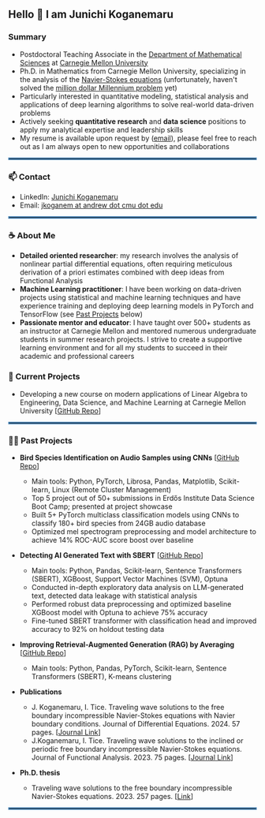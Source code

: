 <div id="toc">
  <ul style="list-style: none">
    <summary>
      <h2>
      Hello 👋 I am Junichi Koganemaru
      </h2>
    </summary>
  </ul>
</div>

### Summary

* Postdoctoral Teaching Associate in the [Department of Mathematical Sciences](https://www.cmu.edu/math/index.html) at [Carnegie Mellon University](https://www.cmu.edu/)
* Ph.D. in Mathematics from Carnegie Mellon University, specializing in the analysis of the [Navier-Stokes equations](https://en.wikipedia.org/wiki/Navier%E2%80%93Stokes_equations) (unfortunately, haven't solved the [million dollar Millennium problem](https://en.wikipedia.org/wiki/Navier%E2%80%93Stokes_existence_and_smoothness) yet)
* Particularly interested in quantitative modeling, statistical analysis and applications of deep learning algorithms to solve real-world data-driven problems 
* Actively seeking **quantitative research** and **data science** positions to apply my analytical expertise and leadership skills
* My resume is available upon request by ([email](mailto:jkoganem@gmail.com)), please feel free to reach out as I am always open to new opportunities and collaborations

<hr style="border:2px solid #4682b4">

### 📫 Contact 

* LinkedIn: [Junichi Koganemaru](https://www.linkedin.com/in/junichi-koganemaru/)
* Email: [jkoganem at andrew dot cmu dot edu](mailto:jkoganem@andrew.cmu.edu)

<hr style="border:2px solid #4682b4">

### ☕ About Me

* **Detailed oriented researcher**: my research involves the analysis of nonlinear partial differential equations, often requiring meticulous derivation of a priori estimates combined with deep ideas from Functional Analysis 
* **Machine Learning practitioner**: I have been working on data-driven projects using statistical and machine learning techniques and have experience training and deploying deep learning models in PyTorch and TensorFlow (see [Past Projects](#-past-projects) below)
* **Passionate mentor and educator**: I have taught over 500+ students as an instructor at Carnegie Mellon and mentored numerous undergraduate students in summer research projects. I strive to create a supportive learning environment and for all my students to succeed in their academic and professional careers


### 🤔 Current Projects

* Developing a new course on modern applications of Linear Algebra to Engineering, Data Science, and Machine Learning at Carnegie Mellon University [[GitHub Repo](https://github.com/jkoganem/Teaching-Advanced-Linear-Algebra-21366)]


<hr style="border:2px solid #4682b4">

### 🧑‍🏫 Past Projects
* **Bird Species Identification on Audio Samples using CNNs** [[GitHub Repo]()]
    * Main tools: Python, PyTorch, Librosa, Pandas, Matplotlib, Scikit-learn, Linux (Remote Cluster Management)
    * Top 5 project out of 50+ submissions in Erdős Institute Data Science Boot Camp; presented at project showcase
    * Built 5+ PyTorch multiclass classification models using CNNs to classify 180+ bird species from 24GB audio database 
    * Optimized mel spectrogram preprocessing and model architecture to achieve 14% ROC-AUC score boost over baseline
* **Detecting AI Generated Text with SBERT** [[GitHub Repo]()]
    * Main tools: Python, Pandas, Scikit-learn, Sentence Transformers (SBERT), XGBoost, Support Vector Machines (SVM), Optuna
    * Conducted in-depth exploratory data analysis on LLM-generated text, detected data leakage with statistical analysis
    * Performed robust data preprocessing and optimized baseline XGBoost model with Optuna to achieve 75% accuracy    
    * Fine-tuned SBERT transformer with classification head and improved accuracy to 92% on holdout testing data
* **Improving Retrieval-Augmented Generation (RAG) by Averaging** [[GitHub Repo]()]
  * Main tools: Python, Pandas, PyTorch, Scikit-learn, Sentence Transformers (SBERT), K-means clustering

* **Publications**
    * J. Koganemaru, I. Tice. Traveling wave solutions to the free boundary incompressible Navier-Stokes equations with Navier boundary conditions. Journal of Differential Equations. 2024. 57 pages. [[Journal Link](https://www.sciencedirect.com/science/article/pii/S0022039624004741)]
    * J.Koganemaru, I. Tice. Traveling wave solutions to the inclined or periodic free boundary incompressible Navier-Stokes equations. Journal of Functional Analysis. 2023. 75 pages. [[Journal Link](https://www.sciencedirect.com/science/article/pii/S0022123623002148)]

* **Ph.D. thesis**
  * Traveling wave solutions to the free boundary incompressible Navier-Stokes equations. 2023. 257 pages. [[Link](https://kilthub.cmu.edu/articles/thesis/Traveling_wave_solutions_to_the_free_boundary_incompressible_Navier-Stokes_equations/24053892?file=42184224)]

<hr style="border:2px solid #4682b4">




<!-- 

<hr style="border:2px solid #4682b4">

## 🤔 Current Projects 


<!--
**jkoganem/jkoganem** is a ✨ _special_ ✨ repository because its `README.md` (this file) appears on your GitHub profile.

Here are some ideas to get you started:

- 🔭 I’m currently working on ...
- 🌱 I’m currently learning ...
- 👯 I’m looking to collaborate on ...
- 🤔 I’m looking for help with ...
- 💬 Ask me about ...
- 
- 😄 Pronouns: ...
- ⚡ Fun fact: ...
-->

<!-- 

## 📫 How to reach me: ... --> 